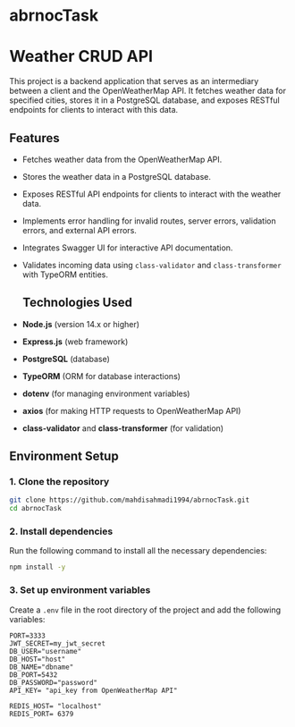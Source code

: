 # abrnocTask

# Weather CRUD API
This project is a backend application that serves as an intermediary between a client and the OpenWeatherMap API. It fetches weather data for specified cities, stores it in a PostgreSQL database, and exposes RESTful endpoints for clients to interact with this data.

## Features

- Fetches weather data from the OpenWeatherMap API.
- Stores the weather data in a PostgreSQL database.
- Exposes RESTful API endpoints for clients to interact with the weather data.
- Implements error handling for invalid routes, server errors, validation errors, and external API errors.
- Integrates Swagger UI for interactive API documentation.
- Validates incoming data using `class-validator` and `class-transformer` with TypeORM entities.

  ## Technologies Used

- **Node.js** (version 14.x or higher)
- **Express.js** (web framework)
- **PostgreSQL** (database)
- **TypeORM** (ORM for database interactions)
- **dotenv** (for managing environment variables)
- **axios** (for making HTTP requests to OpenWeatherMap API)
- **class-validator** and **class-transformer** (for validation)

## Environment Setup

### 1. Clone the repository

```bash
git clone https://github.com/mahdisahmadi1994/abrnocTask.git
cd abrnocTask
```
### 2. Install dependencies

Run the following command to install all the necessary dependencies:

```bash
npm install -y
```

### 3. Set up environment variables

Create a `.env` file in the root directory of the project and add the following variables:

```env
PORT=3333
JWT_SECRET=my_jwt_secret
DB_USER="username"
DB_HOST="host"
DB_NAME="dbname"
DB_PORT=5432
DB_PASSWORD="password"
API_KEY= "api_key from OpenWeatherMap API"

REDIS_HOST= "localhost"
REDIS_PORT= 6379
```

